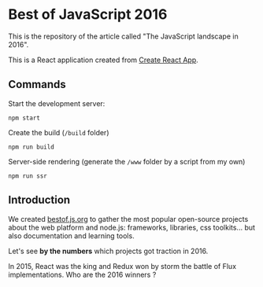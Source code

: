 # Best of JavaScript 2016

This is the repository of the article called "The JavaScript landscape in 2016".

This is a React application created from [Create React App](https://github.com/facebookincubator/create-react-app).

## Commands

Start the development server:

```
npm start
```

Create the build (`/build` folder)

```
npm run build
```

Server-side rendering (generate the `/www` folder by a script from my own)

```
npm run ssr
```


## Introduction

We created [bestof.js.org](http://bestof.js.org/) to gather the most popular open-source projects about the web platform and node.js: frameworks, libraries, css toolkits... but also documentation and learning tools.

Let's see **by the numbers** which projects got traction in 2016.

In 2015, React was the king and Redux won by storm the battle of Flux implementations.
Who are the 2016 winners ?
